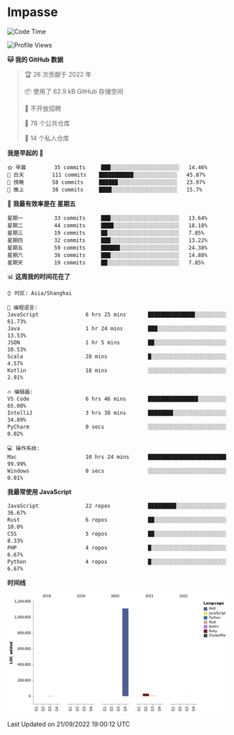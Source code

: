# Impasse

<!--START_SECTION:waka-->
![Code Time](http://img.shields.io/badge/Code%20Time-1%2C548%20hrs-blue)

![Profile Views](http://img.shields.io/badge/%E4%B8%AA%E4%BA%BA%E8%B5%84%E6%96%99%E8%A7%82%E7%9C%8B%E6%AC%A1%E6%95%B0-0-blue)

**🐱 我的 GitHub 数据** 

> 🏆 26 次贡献于 2022 年
 > 
> 📦  使用了 62.9 kB GitHub 存储空间 
 > 
> 🚫 不开放招聘
 > 
> 📜 78 个公共仓库 
 > 
> 🔑 14 个私人仓库  
 > 
**我是早起的 🐤** 

```text
🌞 早晨         35 commits     ███░░░░░░░░░░░░░░░░░░░░░░   14.46% 
🌆 白天         111 commits    ███████████░░░░░░░░░░░░░░   45.87% 
🌃 傍晚         58 commits     ██████░░░░░░░░░░░░░░░░░░░   23.97% 
🌙 晚上         38 commits     ████░░░░░░░░░░░░░░░░░░░░░   15.7%

```
📅 **我最有效率是在 星期五** 

```text
星期一          33 commits     ███░░░░░░░░░░░░░░░░░░░░░░   13.64% 
星期二          44 commits     ████░░░░░░░░░░░░░░░░░░░░░   18.18% 
星期三          19 commits     ██░░░░░░░░░░░░░░░░░░░░░░░   7.85% 
星期四          32 commits     ███░░░░░░░░░░░░░░░░░░░░░░   13.22% 
星期五          59 commits     ██████░░░░░░░░░░░░░░░░░░░   24.38% 
星期六          36 commits     ███░░░░░░░░░░░░░░░░░░░░░░   14.88% 
星期天          19 commits     ██░░░░░░░░░░░░░░░░░░░░░░░   7.85%

```


📊 **这周我的时间花在了** 

```text
⌚︎ 时区: Asia/Shanghai

💬 编程语言: 
JavaScript               6 hrs 25 mins       ███████████████░░░░░░░░░░   61.73% 
Java                     1 hr 24 mins        ███░░░░░░░░░░░░░░░░░░░░░░   13.53% 
JSON                     1 hr 5 mins         ██░░░░░░░░░░░░░░░░░░░░░░░   10.53% 
Scala                    28 mins             █░░░░░░░░░░░░░░░░░░░░░░░░   4.57% 
Kotlin                   18 mins             ░░░░░░░░░░░░░░░░░░░░░░░░░   2.91%

🔥 编辑器: 
VS Code                  6 hrs 46 mins       ████████████████░░░░░░░░░   65.08% 
IntelliJ                 3 hrs 38 mins       ████████░░░░░░░░░░░░░░░░░   34.89% 
PyCharm                  0 secs              ░░░░░░░░░░░░░░░░░░░░░░░░░   0.02%

💻 操作系统: 
Mac                      10 hrs 24 mins      █████████████████████████   99.99% 
Windows                  0 secs              ░░░░░░░░░░░░░░░░░░░░░░░░░   0.01%

```

**我最常使用 JavaScript** 

```text
JavaScript               22 repos            █████████░░░░░░░░░░░░░░░░   36.67% 
Rust                     6 repos             ██░░░░░░░░░░░░░░░░░░░░░░░   10.0% 
CSS                      5 repos             ██░░░░░░░░░░░░░░░░░░░░░░░   8.33% 
PHP                      4 repos             █░░░░░░░░░░░░░░░░░░░░░░░░   6.67% 
Python                   4 repos             █░░░░░░░░░░░░░░░░░░░░░░░░   6.67%

```


**时间线**

![Chart not found](https://raw.githubusercontent.com/impasse/impasse/master/charts/bar_graph.png) 


 Last Updated on 21/09/2022 19:00:12 UTC
<!--END_SECTION:waka-->

